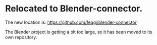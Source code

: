 # Relocated to Blender-connector.

The new location is: https://github.com/feagi/blender-connector

The Blender project is getting a bit too large, so it has been moved to its own repository.